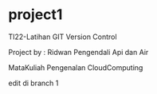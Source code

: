 # project1
TI22-Latihan GIT Version Control

Project by : Ridwan Pengendali Api dan Air

MataKuliah Pengenalan CloudComputing 

edit di branch 1
